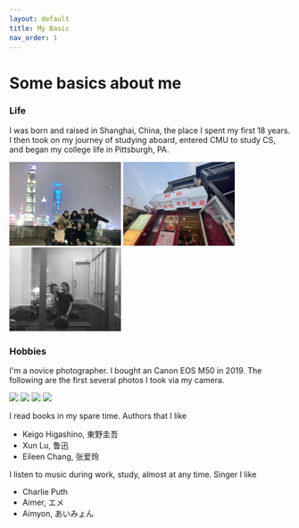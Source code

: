 ```yaml
---
layout: default
title: My Basic
nav_order: 1
---
```


# Some basics about me

### Life

I was born and raised in Shanghai, China, the place I spent my first 18 years. I then took on my journey of studying aboard, entered CMU to study CS, and began my college life in Pittsburgh, PA.

<img src="photos/1.jpg" width="200"/>
<img src="photos/2.jpg" width="200"/>
<img src="photos/IMG_8298-min.JPG" width="200"/>

### Hobbies

I'm a novice photographer. I bought an Canon EOS M50 in 2019. The following are the first several photos I took via my camera.

<img src="photos/IMG_0056.JPG" width="200"/>
<img src="photos/IMG_0057.JPG" width="200"/>
<img src="photos/IMG_0059.JPG" width="200"/>
<img src="photos/IMG_0070.JPG" width="200"/>

I read books in my spare time. Authors that I like
* Keigo Higashino, 東野圭吾
* Xun Lu, 鲁迅
* Eileen Chang, 张爱玲

I listen to music during work, study, almost at any time. Singer I like
* Charlie Puth
* Aimer, エメ
* Aimyon, あいみょん
